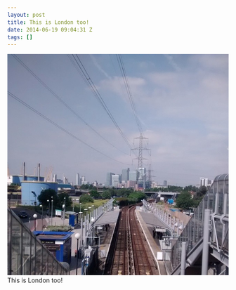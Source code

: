 ```yaml
---
layout: post
title: This is London too!
date: 2014-06-19 09:04:31 Z
tags: []
---
```

![](/media/2014/06/89245907569.jpg)
This is London too!
